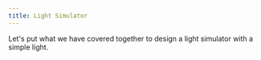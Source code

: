 ```yaml
---
title: Light Simulator
---
```


Let's put what we have covered together to design a light simulator with a simple light.
